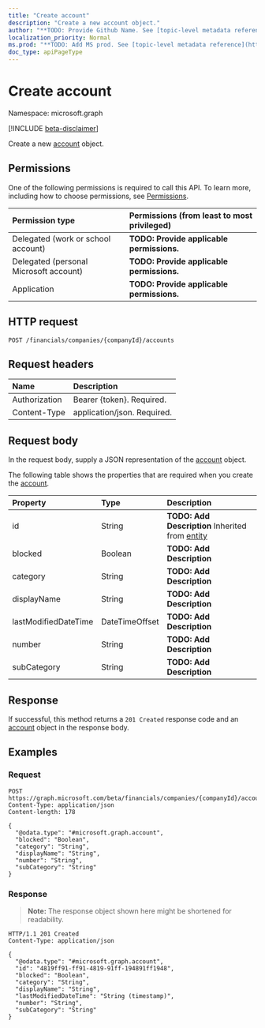 ```yaml
---
title: "Create account"
description: "Create a new account object."
author: "**TODO: Provide Github Name. See [topic-level metadata reference](https://msgo.azurewebsites.net/add/document/guidelines/metadata.html#topic-level-metadata)**"
localization_priority: Normal
ms.prod: "**TODO: Add MS prod. See [topic-level metadata reference](https://msgo.azurewebsites.net/add/document/guidelines/metadata.html#topic-level-metadata)**"
doc_type: apiPageType
---
```


# Create account
Namespace: microsoft.graph

[!INCLUDE [beta-disclaimer](../../includes/beta-disclaimer.md)]

Create a new [account](../resources/account.md) object.

## Permissions
One of the following permissions is required to call this API. To learn more, including how to choose permissions, see [Permissions](/graph/permissions-reference).

|Permission type|Permissions (from least to most privileged)|
|:---|:---|
|Delegated (work or school account)|**TODO: Provide applicable permissions.**|
|Delegated (personal Microsoft account)|**TODO: Provide applicable permissions.**|
|Application|**TODO: Provide applicable permissions.**|

## HTTP request

<!-- {
  "blockType": "ignored"
}
-->
``` http
POST /financials/companies/{companyId}/accounts
```

## Request headers
|Name|Description|
|:---|:---|
|Authorization|Bearer {token}. Required.|
|Content-Type|application/json. Required.|

## Request body
In the request body, supply a JSON representation of the [account](../resources/account.md) object.

The following table shows the properties that are required when you create the [account](../resources/account.md).

|Property|Type|Description|
|:---|:---|:---|
|id|String|**TODO: Add Description** Inherited from [entity](../resources/entity.md)|
|blocked|Boolean|**TODO: Add Description**|
|category|String|**TODO: Add Description**|
|displayName|String|**TODO: Add Description**|
|lastModifiedDateTime|DateTimeOffset|**TODO: Add Description**|
|number|String|**TODO: Add Description**|
|subCategory|String|**TODO: Add Description**|



## Response

If successful, this method returns a `201 Created` response code and an [account](../resources/account.md) object in the response body.

## Examples

### Request
<!-- {
  "blockType": "request",
  "name": "create_account_from_"
}
-->
``` http
POST https://graph.microsoft.com/beta/financials/companies/{companyId}/accounts
Content-Type: application/json
Content-length: 178

{
  "@odata.type": "#microsoft.graph.account",
  "blocked": "Boolean",
  "category": "String",
  "displayName": "String",
  "number": "String",
  "subCategory": "String"
}
```


### Response
>**Note:** The response object shown here might be shortened for readability.
<!-- {
  "blockType": "response",
  "truncated": true,
  "@odata.type": "microsoft.graph.account"
}
-->
``` http
HTTP/1.1 201 Created
Content-Type: application/json

{
  "@odata.type": "#microsoft.graph.account",
  "id": "4819ff91-ff91-4819-91ff-194891ff1948",
  "blocked": "Boolean",
  "category": "String",
  "displayName": "String",
  "lastModifiedDateTime": "String (timestamp)",
  "number": "String",
  "subCategory": "String"
}
```

